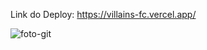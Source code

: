 Link do Deploy: https://villains-fc.vercel.app/

![foto-git](https://github.com/JoaoPedro006/Villains-FC/assets/145372868/82fc20ba-9ae6-49b6-90b5-ca1cb4fa51f9)
